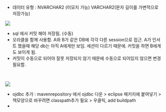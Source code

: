 - 데이터 유형 : NVARCHAR2 (이모지 가능) VARCHAR2(문자 길이를 가변적으로 저장가능)

![](20250408120642.png)
- sql 에서 커밋 해야 저장됨. (수동)
- 오라클을 함께 사용함. A와 B가 같은 DB에 각각 다른 session으로 접근. A가 인서트 했을때 해당 db는 아직 A에게만 보임. 세션이 다르기 때문에. 커밋을 하면 B에게도 보이게 됨.
- 커밋이 수동으로 되어야 잘못 저장되지 않기 때문에 수동으로 되어있지 않으면 변경 필요함.

<br>

![](20250408143851.png)

- ojdbc 추가 : mavenrepository 에서 ojdbc 다운 > eclipse 패키지에 붙여넣기 > 책모양으로 바꾸려면 classpath추가 필요 > 우클릭, add buildpath
- 